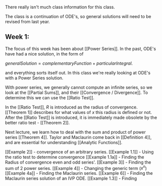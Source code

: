 There really isn't much class information for this class.

The class is a continuation of ODE's, so general solutions will need to be revised from last year.

## Week 1:

The focus of this week has been about [[Power Series]]. In the past, ODE's have had a nice solution, in the form of 

$general Solution = complementary Function + particular Integral.$

and everything sorts itself out. In this class we're really looking at ODE's with a Power Series solution. 

With power series, we generally cannot compute an infinite series, so we look at the [[Partial Sums]], and their [[Convergence / Divergence]]. To determine this we can use the [[Ratio Test]].

In the [[Ratio Test]], $R$ is introduced as the radius of convergence. [[Theorem 1]] describes for what values of $x$ this radius is defined or not. After the [[Ratio Test]] is introduced, it is immediately made obsolete by the better ratio test - [[Theorem 2]].

Next lecture, we learn how to deal with the sum and product of power series [[Theorem 4]]. Taylor and Maclaurin come back in [[Definition 4]], and are essential for understanding [[Analytic Functions]].

[[Example 2]] - convergence of an arbitrary series.
[[Example 1.1]] - Using the ratio test to determine convergence
[[Example 1.1a]] - Finding the Radius of convergence even and odd series'.
[[Example 3]] - Finding the sum of 2 power series.
[[Example 4]] - Changing the generic term ($x^n$)
[[Example 4a]] - Finding the Maclaurin series.
[[Example 6]] - Finding the Maclaurin series solution of an IVP ODE.
[[Example 1.3]] - Finding 